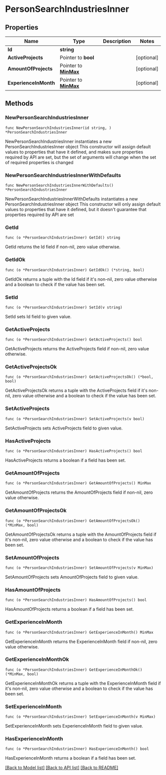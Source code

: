 # PersonSearchIndustriesInner

## Properties

Name | Type | Description | Notes
------------ | ------------- | ------------- | -------------
**Id** | **string** |  | 
**ActiveProjects** | Pointer to **bool** |  | [optional] 
**AmountOfProjects** | Pointer to [**MinMax**](MinMax.md) |  | [optional] 
**ExperienceInMonth** | Pointer to [**MinMax**](MinMax.md) |  | [optional] 

## Methods

### NewPersonSearchIndustriesInner

`func NewPersonSearchIndustriesInner(id string, ) *PersonSearchIndustriesInner`

NewPersonSearchIndustriesInner instantiates a new PersonSearchIndustriesInner object
This constructor will assign default values to properties that have it defined,
and makes sure properties required by API are set, but the set of arguments
will change when the set of required properties is changed

### NewPersonSearchIndustriesInnerWithDefaults

`func NewPersonSearchIndustriesInnerWithDefaults() *PersonSearchIndustriesInner`

NewPersonSearchIndustriesInnerWithDefaults instantiates a new PersonSearchIndustriesInner object
This constructor will only assign default values to properties that have it defined,
but it doesn't guarantee that properties required by API are set

### GetId

`func (o *PersonSearchIndustriesInner) GetId() string`

GetId returns the Id field if non-nil, zero value otherwise.

### GetIdOk

`func (o *PersonSearchIndustriesInner) GetIdOk() (*string, bool)`

GetIdOk returns a tuple with the Id field if it's non-nil, zero value otherwise
and a boolean to check if the value has been set.

### SetId

`func (o *PersonSearchIndustriesInner) SetId(v string)`

SetId sets Id field to given value.


### GetActiveProjects

`func (o *PersonSearchIndustriesInner) GetActiveProjects() bool`

GetActiveProjects returns the ActiveProjects field if non-nil, zero value otherwise.

### GetActiveProjectsOk

`func (o *PersonSearchIndustriesInner) GetActiveProjectsOk() (*bool, bool)`

GetActiveProjectsOk returns a tuple with the ActiveProjects field if it's non-nil, zero value otherwise
and a boolean to check if the value has been set.

### SetActiveProjects

`func (o *PersonSearchIndustriesInner) SetActiveProjects(v bool)`

SetActiveProjects sets ActiveProjects field to given value.

### HasActiveProjects

`func (o *PersonSearchIndustriesInner) HasActiveProjects() bool`

HasActiveProjects returns a boolean if a field has been set.

### GetAmountOfProjects

`func (o *PersonSearchIndustriesInner) GetAmountOfProjects() MinMax`

GetAmountOfProjects returns the AmountOfProjects field if non-nil, zero value otherwise.

### GetAmountOfProjectsOk

`func (o *PersonSearchIndustriesInner) GetAmountOfProjectsOk() (*MinMax, bool)`

GetAmountOfProjectsOk returns a tuple with the AmountOfProjects field if it's non-nil, zero value otherwise
and a boolean to check if the value has been set.

### SetAmountOfProjects

`func (o *PersonSearchIndustriesInner) SetAmountOfProjects(v MinMax)`

SetAmountOfProjects sets AmountOfProjects field to given value.

### HasAmountOfProjects

`func (o *PersonSearchIndustriesInner) HasAmountOfProjects() bool`

HasAmountOfProjects returns a boolean if a field has been set.

### GetExperienceInMonth

`func (o *PersonSearchIndustriesInner) GetExperienceInMonth() MinMax`

GetExperienceInMonth returns the ExperienceInMonth field if non-nil, zero value otherwise.

### GetExperienceInMonthOk

`func (o *PersonSearchIndustriesInner) GetExperienceInMonthOk() (*MinMax, bool)`

GetExperienceInMonthOk returns a tuple with the ExperienceInMonth field if it's non-nil, zero value otherwise
and a boolean to check if the value has been set.

### SetExperienceInMonth

`func (o *PersonSearchIndustriesInner) SetExperienceInMonth(v MinMax)`

SetExperienceInMonth sets ExperienceInMonth field to given value.

### HasExperienceInMonth

`func (o *PersonSearchIndustriesInner) HasExperienceInMonth() bool`

HasExperienceInMonth returns a boolean if a field has been set.


[[Back to Model list]](../README.md#documentation-for-models) [[Back to API list]](../README.md#documentation-for-api-endpoints) [[Back to README]](../README.md)


